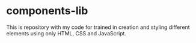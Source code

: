 # components-lib
This is repository with my code for trained in creation and styling different elements using only HTML, CSS and JavaScript.

